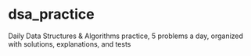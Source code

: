 # dsa_practice
Daily Data Structures &amp; Algorithms practice, 5 problems a day, organized with solutions, explanations, and tests

